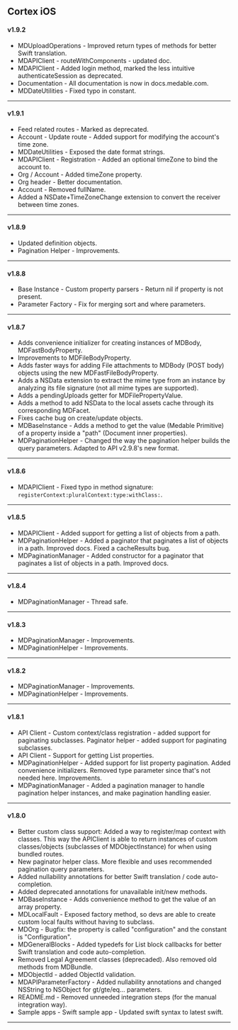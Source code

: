## Cortex iOS

#### v1.9.2

- MDUploadOperations - Improved return types of methods for better Swift translation.
- MDAPIClient - routeWithComponents - updated doc.
- MDAPIClient - Added login method, marked the less intuitive authenticateSession as deprecated.
- Documentation - All documentation is now in docs.medable.com.
- MDDateUtilities - Fixed typo in constant.

---

#### v1.9.1

- Feed related routes - Marked as deprecated.
- Account - Update route - Added support for modifying the account's time zone.
- MDDateUtilities - Exposed the date format strings.
- MDAPIClient - Registration - Added an optional timeZone to bind the account to.
- Org / Account - Added timeZone property.
- Org header - Better documentation.
- Account - Removed fullName.
- Added a NSDate+TimeZoneChange extension to convert the receiver between time zones.

---

#### v1.8.9

- Updated definition objects.
- Pagination Helper - Improvements.

---

#### v1.8.8

- Base Instance - Custom property parsers - Return nil if property is not present.
- Parameter Factory - Fix for merging sort and where parameters.

---

#### v1.8.7

- Adds convenience initializer for creating instances of MDBody, MDFastBodyProperty.
- Improvements to MDFileBodyProperty.
- Adds faster ways for adding File attachments to MDBody (POST body) objects using the new MDFastFileBodyProperty.
- Adds a NSData extension to extract the mime type from an instance by analyzing its file signature (not all mime types are supported).
- Adds a pendingUploads getter for MDFilePropertyValue.
- Adds a method to add NSData to the local assets cache through its corresponding MDFacet.
- Fixes cache bug on create/update objects.
- MDBaseInstance - Adds a method to get the value (Medable Primitive) of a property inside a "path" (Document inner properties).
- MDPaginationHelper - Changed the way the pagination helper builds the query parameters. Adapted to API v2.9.8's new format.

---

#### v1.8.6

- MDAPIClient - Fixed typo in method signature: `registerContext:pluralContext:type:withClass:`.

---

#### v1.8.5

- MDAPIClient - Added support for getting a list of objects from a path.
- MDPaginationHelper - Added a paginator that paginates a list of objects in a path. Improved docs. Fixed a cacheResults bug.
- MDPaginationManager - Added constructor for a paginator that paginates a list of objects in a path. Improved docs.

---

#### v1.8.4

- MDPaginationManager - Thread safe.

---

#### v1.8.3

- MDPaginationManager - Improvements.
- MDPaginationHelper - Improvements.

---

#### v1.8.2

- MDPaginationManager - Improvements.
- MDPaginationHelper - Improvements.

---

#### v1.8.1

- API Client - Custom context/class registration - added support for paginating subclasses.
Paginator helper - added support for paginating subclasses.
- API Client - Support for getting List properties.
- MDPaginationHelper - Added support for list property pagination. Added convenience initializers. Removed type parameter since that's not needed here. Improvements.
- MDPaginationManager - Added a pagination manager to handle pagination helper instances, and make pagination handling easier.

---

#### v1.8.0

- Better custom class support: Added a way to register/map context with classes. This way the APIClient is able to return instances of custom classes/objects (subclasses of MDObjectInstance) for when using bundled routes.
- New paginator helper class. More flexible and uses recommended pagination query parameters.
- Added nullability annotations for better Swift translation / code auto-completion.
- Added deprecated annotations for unavailable init/new methods.
- MDBaseInstance - Adds convenience method to get the value of an array property.
- MDLocalFault - Exposed factory method, so devs are able to create custom local faults without having to subclass.
- MDOrg - Bugfix: the property is called "configuration" and the constant is "Configuration".
- MDGeneralBlocks - Added typedefs for List block callbacks for better Swift translation and code auto-completion.
- Removed Legal Agreement classes (deprecaded). Also removed old methods from MDBundle.
- MDObjectId - added ObjectId validation.
- MDAPIParameterFactory - Added nullability annotations and changed NSString to NSObject for gt/gte/eq... parameters.
- README.md - Removed unneeded integration steps (for the manual integration way).
- Sample apps - Swift sample app - Updated swift syntax to latest swift.

---
